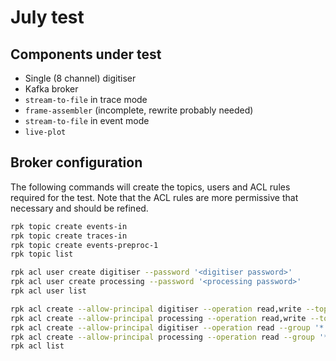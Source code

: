 # July test

## Components under test

- Single (8 channel) digitiser
- Kafka broker
- `stream-to-file` in trace mode
- `frame-assembler` (incomplete, rewrite probably needed)
- `stream-to-file` in event mode
- `live-plot`

## Broker configuration

The following commands will create the topics, users and ACL rules required for the test.
Note that the ACL rules are more permissive that necessary and should be refined.

```sh
rpk topic create events-in
rpk topic create traces-in
rpk topic create events-preproc-1
rpk topic list

rpk acl user create digitiser --password '<digitiser password>'
rpk acl user create processing --password '<processing password>'
rpk acl user list

rpk acl create --allow-principal digitiser --operation read,write --topic '*'
rpk acl create --allow-principal processing --operation read,write --topic '*'
rpk acl create --allow-principal digitiser --operation read --group '*'
rpk acl create --allow-principal processing --operation read --group '*'
rpk acl list
```

